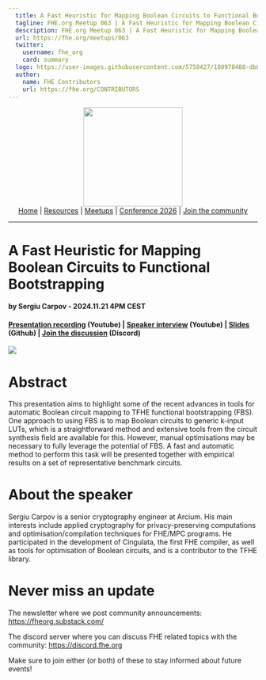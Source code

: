 ```yaml
---
  title: A Fast Heuristic for Mapping Boolean Circuits to Functional Bootstrapping w/ Sergiu Carpov | FHE.org Meetup 063
  tagline: FHE.org Meetup 063 | A Fast Heuristic for Mapping Boolean Circuits to Functional Bootstrapping w/ Sergiu Carpov
  description: FHE.org Meetup 063 | A Fast Heuristic for Mapping Boolean Circuits to Functional Bootstrapping w/ Sergiu Carpov
  url: https://fhe.org/meetups/063
  twitter:
    username: fhe_org
    card: summary
  logo: https://user-images.githubusercontent.com/5758427/180978488-db825482-5a58-4c7c-9589-c494a6f0be04.png
  author:
    name: FHE Contributors
    url: https://fhe.org/CONTRIBUTORS
---
```


<!-- Main header navigation -->
<p align="center">
  <img width="200" src="https://user-images.githubusercontent.com/5758427/180978488-db825482-5a58-4c7c-9589-c494a6f0be04.png"><br/>
  <a href="https://fhe-org.github.io">Home</a> | <a href="https://fhe-org.github.io/resources">Resources</a> | <a href="https://fhe-org.github.io/meetups/">Meetups</a> | <a href="https://fhe-org.github.io/conferences/conference-2026/">Conference 2026</a> | <a href="https://fhe-org.github.io/community">Join the community</a>
</p>
<hr/>
<!-- /Main header navigation -->


# A Fast Heuristic for Mapping Boolean Circuits to Functional Bootstrapping
#### by Sergiu Carpov - 2024.11.21 4PM CEST
#### <a href="https://www.youtube.com/watch?v=1gS5TdLpeKw&list=PLnbmMskCVh1chnSM8Jjy6Nk3IH6fpn7MM&index=1">Presentation recording</a> (Youtube) | <a href="https://www.youtube.com/watch?v=FNd-l8JcHA0&list=PLnbmMskCVh1e3EGYBGrAg1q-cVE5fM6O4&index=1">Speaker interview</a> (Youtube) | <a href="https://github.com/user-attachments/files/17916901/Boolean_circuit_mapping_to_functional_bootstrapping.pdf">Slides</a> (Github) | <a href="https://discord.fhe.org">Join the discussion</a> (Discord)

<a href="https://www.meetup.com/fhe-org/events/304521997/?utm_medium=referral&utm_campaign=share-btn_savedevents_share_modal&utm_source=link"><img src="https://github.com/user-attachments/assets/9baba8bd-21b3-4b25-a04c-86e5f12f12bd"></a>

# Abstract

This presentation aims to highlight some of the recent advances in tools for automatic Boolean circuit mapping to TFHE functional bootstrapping (FBS). One approach to using FBS is to map Boolean circuits to generic k-input LUTs, which is a straightforward method and extensive tools from the circuit synthesis field are available for this. However, manual optimisations may be necessary to fully leverage the potential of FBS. A fast and automatic method to perform this task will be presented together with empirical results on a set of representative benchmark circuits.

# About the speaker

Sergiu Carpov is a senior cryptography engineer at Arcium. His main interests include applied cryptography for privacy-preserving computations and optimisation/compilation techniques for FHE/MPC programs. He participated in the development of Cingulata, the first FHE compiler, as well as tools for optimisation of Boolean circuits, and is a contributor to the TFHE library.

# Never miss an update

The newsletter where we post community announcements: https://fheorg.substack.com/

The discord server where you can discuss FHE related topics with the community: https://discord.fhe.org

Make sure to join either (or both) of these to stay informed about future events!
